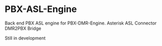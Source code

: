 # PBX-ASL-Engine
Back end PBX ASL engine for PBX-DMR-Engine. Asterisk ASL Connector DMR2PBX Bridge

Still in development
